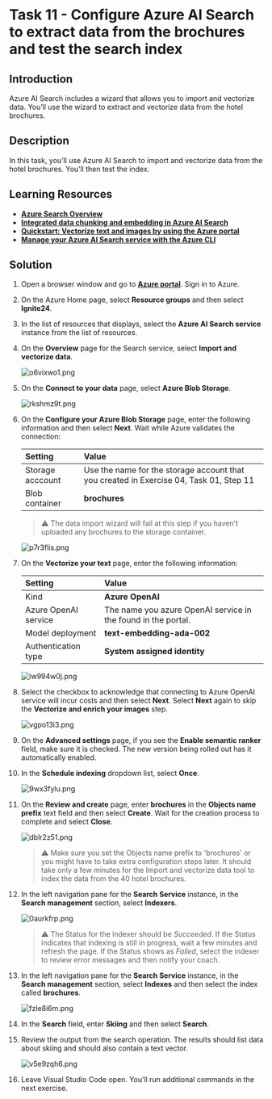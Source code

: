 # Task 11 - Configure Azure AI Search to extract data from the brochures and test the search index

## Introduction

Azure AI Search includes a wizard that allows you to import and vectorize data. You’ll use the wizard to extract and vectorize data from the hotel brochures.

## Description

In this task, you’ll use Azure AI Search to import and vectorize data from the hotel brochures. You’ll then test the index.

## Learning Resources

- [**Azure Search Overview**](https://learn.microsoft.com/en-us/azure/search/search-what-is-azure-search)
- [**Integrated data chunking and embedding in Azure AI Search**](https://learn.microsoft.com/en-us/azure/search/vector-search-integrated-vectorization)
- [**Quickstart: Vectorize text and images by using the Azure portal**](https://learn.microsoft.com/en-us/azure/search/search-get-started-portal-import-vectors?tabs=sample-data-storage%2Cmodel-aoai%2Cconnect-data-storage)
- [**Manage your Azure AI Search service with the Azure CLI**](https://learn.microsoft.com/en-us/azure/search/search-manage-azure-cli)

## Solution

1. Open a browser window and go to [**Azure portal**](https://portal.azure.com). Sign in to Azure.

1. On the Azure Home page, select **Resource groups** and then select **Ignite24**.

1. In the list of resources that displays, select the **Azure AI Search service** instance from the list of resources.

1. On the **Overview** page for the Search service, select **Import and vectorize data**.

    ![o6vixwo1.png](../../media/o6vixwo1.png)

1. On the **Connect to your data** page, select **Azure Blob Storage**.

    ![rkshmz9t.png](../../media/rkshmz9t.png)

1. On the **Configure your Azure Blob Storage** page, enter the following information and then select **Next**. Wait while Azure validates the connection:

    | Setting | Value |
    |:---------|:---------|
    | Storage acccount   | Use the name for the storage account that you created in Exercise 04, Task 01, Step 11  |
    | Blob container   | **brochures**| 

    > :warning: The data import wizard will fail at this step if you haven’t uploaded any brochures to the storage container.

    ![p7r3flis.png](../../media/p7r3flis.png)

1. On the **Vectorize your text** page, enter the following information:

    | Setting | Value |
    |:---------|:---------|
    | Kind   | **Azure OpenAI**  |
    | Azure OpenAI service  | The name you azure OpenAI service in the found in the portal.|  
    | Model deployment | **text-embedding-ada-002** |
    |Authentication type | **System assigned identity**|

    ![iw994w0j.png](../../media/iw994w0j.png)

1. Select the checkbox to acknowledge that connecting to Azure OpenAI service will incur costs and then select **Next**. Select **Next** again to skip the **Vectorize and enrich your images** step.

    ![vgpo13i3.png](../../media/vgpo13i3.png)

1. On the **Advanced settings** page, if you see the **Enable semantic ranker** field, make sure it is checked. The new version being rolled out has it automatically enabled.
1. In the **Schedule indexing** dropdown list, select **Once**.

    ![9wx3fylu.png](../../media/9wx3fylu.png)

1. On the **Review and create** page, enter **brochures** in the **Objects name prefix** text field and then select **Create**. Wait for the creation process to complete and select **Close**.

    ![dblr2z51.png](../../media/dblr2z51.png)

    > :warning: Make sure you set the Objects name prefix to 'brochures' or you might have to take extra configuration steps later. It should take only a few minutes for the Import and vectorize data tool to index the data from the 40 hotel brochures.

1. In the left navigation pane for the **Search Service** instance, in the **Search management** section, select **Indexers**.

    ![0aurkfrp.png](../../media/0aurkfrp.png)

     > :warning: The Status for the indexer should be *Succeeded*. If the Status indicates that indexing is still in progress, wait a few minutes and refresh the page. If the Status shows as *Failed*, select the indexer to review error messages and then notify your coach.

1. In the left navigation pane for the **Search Service** instance, in the **Search management** section, select **Indexes** and then select the index called **brochures**.

    ![fzle8i6m.png](../../media/fzle8i6m.png)

1. In the **Search** field, enter **Skiing** and then select **Search**.

1. Review the output from the search operation. The results should list data about skiing and should also contain a text vector.

    ![v5e9zqh6.png](../../media/v5e9zqh6.png)

1. Leave Visual Studio Code open. You’ll run additional commands in the next exercise.